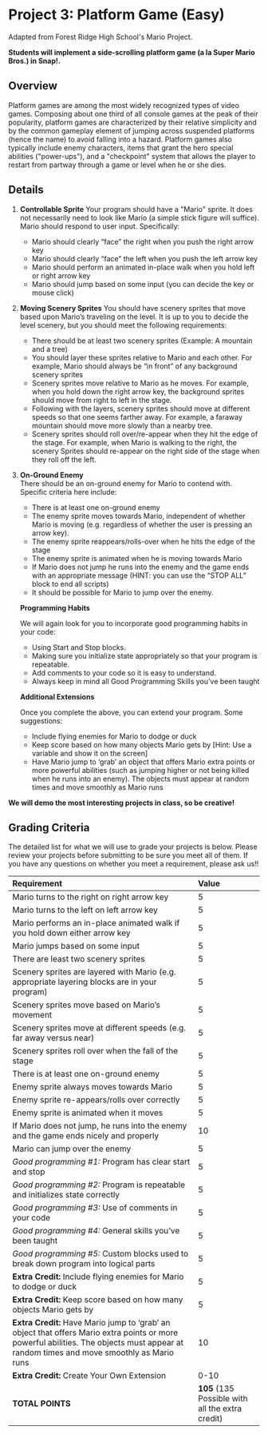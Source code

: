 # Project 3: Platform Game \(Easy\)

Adapted from Forest Ridge High School's Mario Project.

**Students will implement a side-scrolling platform game \(a la Super Mario Bros.\) in Snap!.**

## Overview

Platform games are among the most widely recognized types of video games. Composing about one third of all console games at the peak of their popularity, platform games are characterized by their relative simplicity and by the common gameplay element of jumping across suspended platforms \(hence the name\) to avoid falling into a hazard. Platform games also typically include enemy characters, items that grant the hero special abilities \("power-ups"\), and a "checkpoint" system that allows the player to restart from partway through a game or level when he or she dies.

## Details

1. **Controllable Sprite**   Your program should have a "Mario" sprite. It does not necessarily need to look like Mario \(a simple stick figure will suffice\). Mario should respond to user input. Specifically:
   * Mario should clearly “face” the right when you push the right arrow key
   * Mario should clearly “face” the left when you push the left arrow key
   * Mario should perform an animated in-place walk when you hold left or right arrow key
   * Mario should jump based on some input \(you can decide the key or mouse click\)
2. **Moving Scenery Sprites**   You should have scenery sprites that move based upon Mario’s traveling on the level. It is up to you to decide the level scenery, but you should meet the following requirements:
   * There should be at least two scenery sprites \(Example: A mountain and a tree\)
   * You should layer these sprites relative to Mario and each other. For example, Mario should always be “in front” of any background scenery sprites
   * Scenery sprites move relative to Mario as he moves. For example, when you hold down the right arrow key, the background sprites should move from right to left in the stage.
   * Following with the layers, scenery sprites should move at different speeds so that one seems farther away. For example, a faraway mountain should move more slowly than a nearby tree.
   * Scenery sprites should roll over/re-appear when they hit the edge of the stage. For example, when Mario is walking to the right, the scenery Sprites should re-appear on the right side of the stage when they roll off the left.
3. **On-Ground Enemy**   
    There should be an on-ground enemy for Mario to contend with. Specific criteria here include:

   * There is at least one on-ground enemy
   * The enemy sprite moves towards Mario, independent of whether Mario is moving \(e.g. regardless of whether the user is pressing an arrow key\).
   * The enemy sprite reappears/rolls-over when he hits the edge of the stage
   * The enemy sprite is animated when he is moving towards Mario
   * If Mario does not jump he runs into the enemy and the game ends with an appropriate message \(HINT: you can use the “STOP ALL” block to end all scripts\)
   * It should be possible for Mario to jump over the enemy.

   **Programming Habits**

   We will again look for you to incorporate good programming habits in your code:

   * Using Start and Stop blocks.
   * Making sure you initialize state appropriately so that your program is repeatable.
   * Add comments to your code so it is easy to understand.
   * Always keep in mind all Good Programming Skills you’ve been taught

   **Additional Extensions**

   Once you complete the above, you can extend your program. Some suggestions:

   * Include flying enemies for Mario to dodge or duck
   * Keep score based on how many objects Mario gets by \[Hint: Use a variable and show it on the screen\]
   * Have Mario jump to ‘grab’ an object that offers Mario extra points or more powerful abilities \(such as jumping higher or not being killed when he runs into an enemy\). The objects must appear at random times and move smoothly as Mario runs

**We will demo the most interesting projects in class, so be creative!**

## Grading Criteria

The detailed list for what we will use to grade your projects is below. Please review your projects before submitting to be sure you meet all of them. If you have any questions on whether you meet a requirement, please ask us!!

| Requirement | Value |
| :--- | :--- |
| Mario turns to the right on right arrow key | 5 |
| Mario turns to the left on left arrow key | 5 |
| Mario performs an in-place animated walk if you hold down either arrow key | 5 |
| Mario jumps based on some input | 5 |
| There are least two scenery sprites | 5 |
| Scenery sprites are layered with Mario \(e.g. appropriate layering blocks are in your program\) | 5 |
| Scenery sprites move based on Mario’s movement | 5 |
| Scenery sprites move at different speeds \(e.g. far away versus near\) | 5 |
| Scenery sprites roll over when the fall of the stage | 5 |
| There is at least one on-ground enemy | 5 |
| Enemy sprite always moves towards Mario | 5 |
| Enemy sprite re-appears/rolls over correctly | 5 |
| Enemy sprite is animated when it moves | 5 |
| If Mario does not jump, he runs into the enemy and the game ends nicely and properly | 10 |
| Mario can jump over the enemy | 5 |
| _Good programming \#1:_ Program has clear start and stop | 5 |
| _Good programming \#2:_ Program is repeatable and initializes state correctly | 5 |
| _Good programming \#3:_ Use of comments in your code | 5 |
| _Good programming \#4:_ General skills you’ve been taught | 5 |
| _Good programming \#5:_ Custom blocks used to break down program into logical parts | 5 |
| **Extra Credit:** Include flying enemies for Mario to dodge or duck | 5 |
| **Extra Credit:** Keep score based on how many objects Mario gets by | 5 |
| **Extra Credit:** Have Mario jump to ‘grab’ an object that offers Mario extra points or more powerful abilities. The objects must appear at random times and move smoothly as Mario runs | 10 |
| **Extra Credit:** Create Your Own Extension | 0-10 |
| **TOTAL POINTS** | **105** \(135 Possible with all the extra credit\) |

